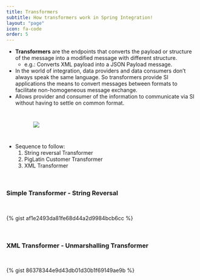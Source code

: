 ```yaml
---
title: Transformers
subtitle: How transformers work in Spring Integration!
layout: "page"
icon: fa-code
order: 5
---
```


- **Transformers** are the endpoints that converts the payload or structure of the message into a modified message with different structure.
	- e.g.: Converts XML payload into a JSON Payload message.
- In the world of integration, data providers and data consumers don’t always speak the same language. So transformers provide SI applications the means to convert messages between formats to facilitate non-homogeneous message exchange.
- Allows provider and consumer of the information to communicate via SI without having to settle on common format.
  
  	
<br/>
   
<img src="{{ site.baseurl }}/imgs/Transformers.PNG" style="display: block; padding: 2% 0% 2% 14%;"/>
   
<br/>
  

- Sequence to follow:
	1. String reversal Transformer
	2. PigLatin Customer Transformer
	3. XML Transformer
   
<br/>
	
### Simple Transformer - String Reversal
   
<br/>
		
{% gist af1e2493da81fe68d44a2d9984bcb6cc %}
   
<br/>
	
### XML Transformer - Unmarshalling Transformer
   
<br/>
		
{% gist 86378344e9d43db01d30b1f69149ae9b %}